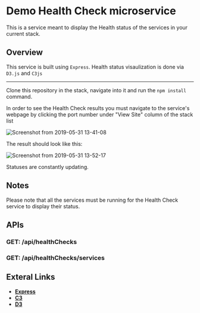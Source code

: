 Demo Health Check microservice
===

This is a service meant to display the Health status of the services in your current stack.

## Overview

This service is built using `Express`.
Health status visaulization is done via `D3.js` and `C3js`

---
Clone this repository in the stack, navigate into it and run the `npm install` command.

In order to see the Health Check results you must navigate to the service's webpage by clicking the port number under "View Site" column of the stack list 

![Screenshot from 2019-05-31 13-41-08](https://user-images.githubusercontent.com/20372024/58697308-6a250200-83aa-11e9-8c62-db6043b514f3.png)

The result should look like this:   

![Screenshot from 2019-05-31 13-52-17](https://user-images.githubusercontent.com/20372024/58697966-634abf00-83ab-11e9-9c94-8a02a5c025d5.png)

Statuses are constantly updating.

## Notes
Please note that all the services must be running for the Health Check service to display their status.


APIs
---

### GET: /api/healthChecks
### GET: /api/healthChecks/services

## Exteral Links

- [**Express**](https://expressjs.com/)
- [**C3**](https://c3js.org/)
- [**D3**](https://d3js.org/)
